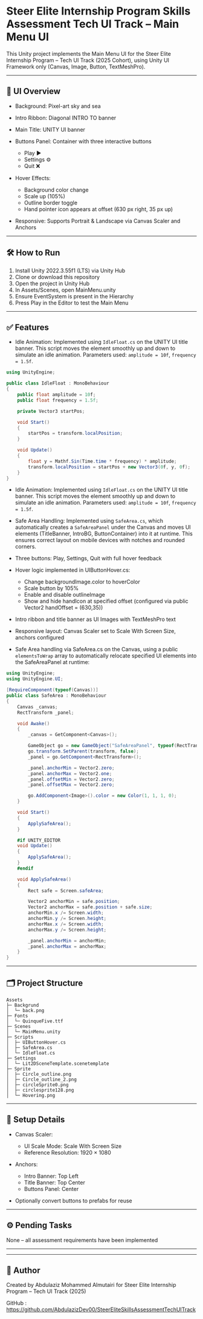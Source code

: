 # Steer Elite Internship Program Skills Assessment Tech UI Track – Main Menu UI

This Unity project implements the Main Menu UI for the Steer Elite Internship Program – Tech UI Track (2025 Cohort), using Unity UI Framework only (Canvas, Image, Button, TextMeshPro).

---

## 🎨 UI Overview

* Background: Pixel-art sky and sea
* Intro Ribbon: Diagonal INTRO TO banner
* Main Title: UNITY UI banner
* Buttons Panel: Container with three interactive buttons

  * Play ▶️
  * Settings ⚙️
  * Quit ❌
* Hover Effects:

  * Background color change
  * Scale up (105%)
  * Outline border toggle
  * Hand pointer icon appears at offset (630 px right, 35 px up)
* Responsive: Supports Portrait & Landscape via Canvas Scaler and Anchors

---

## 🛠 How to Run

1. Install Unity 2022.3.55f1 (LTS) via Unity Hub
2. Clone or download this repository
3. Open the project in Unity Hub
4. In Assets/Scenes, open MainMenu.unity
5. Ensure EventSystem is present in the Hierarchy
6. Press Play in the Editor to test the Main Menu

---

## ✅ Features

* Idle Animation: Implemented using `IdleFloat.cs` on the UNITY UI title banner. This script moves the element smoothly up and down to simulate an idle animation. Parameters used: `amplitude = 10f`, `frequency = 1.5f`.

```csharp
using UnityEngine;

public class IdleFloat : MonoBehaviour
{
    public float amplitude = 10f;
    public float frequency = 1.5f;

    private Vector3 startPos;

    void Start()
    {
        startPos = transform.localPosition;
    }

    void Update()
    {
        float y = Mathf.Sin(Time.time * frequency) * amplitude;
        transform.localPosition = startPos + new Vector3(0f, y, 0f);
    }
}
```

* Idle Animation: Implemented using `IdleFloat.cs` on the UNITY UI title banner. This script moves the element smoothly up and down to simulate an idle animation. Parameters used: `amplitude = 10f`, `frequency = 1.5f`.

- Safe Area Handling: Implemented using `SafeArea.cs`, which automatically creates a `SafeAreaPanel` under the Canvas and moves UI elements (TitleBanner, IntroBG, ButtonContainer) into it at runtime. This ensures correct layout on mobile devices with notches and rounded corners.

- Three buttons: Play, Settings, Quit with full hover feedback

- Hover logic implemented in UIButtonHover.cs:

  * Change backgroundImage.color to hoverColor
  * Scale button by 105%
  * Enable and disable outlineImage
  * Show and hide handIcon at specified offset (configured via public Vector2 handOffset = (630,35))

- Intro ribbon and title banner as UI Images with TextMeshPro text

- Responsive layout: Canvas Scaler set to Scale With Screen Size, anchors configured

- Safe Area handling via SafeArea.cs on the Canvas, using a public `elementsToWrap` array to automatically relocate specified UI elements into the SafeAreaPanel at runtime:

```csharp
using UnityEngine;
using UnityEngine.UI;

[RequireComponent(typeof(Canvas))]
public class SafeArea : MonoBehaviour
{
    Canvas _canvas;
    RectTransform _panel;

    void Awake()
    {
        _canvas = GetComponent<Canvas>();

        GameObject go = new GameObject("SafeAreaPanel", typeof(RectTransform));
        go.transform.SetParent(transform, false);
        _panel = go.GetComponent<RectTransform>();

        _panel.anchorMin = Vector2.zero;
        _panel.anchorMax = Vector2.one;
        _panel.offsetMin = Vector2.zero;
        _panel.offsetMax = Vector2.zero;

        go.AddComponent<Image>().color = new Color(1, 1, 1, 0);
    }

    void Start()
    {
        ApplySafeArea();
    }

    #if UNITY_EDITOR
    void Update()
    {
        ApplySafeArea();
    }
    #endif

    void ApplySafeArea()
    {
        Rect safe = Screen.safeArea;

        Vector2 anchorMin = safe.position;
        Vector2 anchorMax = safe.position + safe.size;
        anchorMin.x /= Screen.width;
        anchorMin.y /= Screen.height;
        anchorMax.x /= Screen.width;
        anchorMax.y /= Screen.height;

        _panel.anchorMin = anchorMin;
        _panel.anchorMax = anchorMax;
    }
}
```

---

## 🗂 Project Structure

```
Assets
├─ Backgrund
│  └─ back.png
├─ Fonts
│  └─ QuinqueFive.ttf
├─ Scenes
│  └─ MainMenu.unity
├─ Scripts
│  ├─ UIButtonHover.cs
│  ├─ SafeArea.cs
│  └─ IdleFloat.cs
├─ Settings
│  └─ Lit2DSceneTemplate.scenetemplate
├─ Sprite
│  ├─ Circle_outline.png
│  ├─ Circle_outline_2.png
│  ├─ circleSprite0.png
│  ├─ circlesprite128.png
│  └─ Hovering.png
```

---

## 🔧 Setup Details

* Canvas Scaler:

  * UI Scale Mode: Scale With Screen Size
  * Reference Resolution: 1920 × 1080
* Anchors:

  * Intro Banner: Top Left
  * Title Banner: Top Center
  * Buttons Panel: Center
* Optionally convert buttons to prefabs for reuse

---

## ⚙️ Pending Tasks

None – all assessment requirements have been implemented

---

---

## 👤 Author

Created by Abdulaziz Mohammed Almutairi for Steer Elite Internship Program – Tech UI Track (2025)

GitHub : https://github.com/AbdulazizDev00/SteerEliteSkillsAssessmentTechUITrack 
